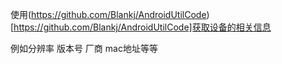 使用(https://github.com/Blankj/AndroidUtilCode)[https://github.com/Blankj/AndroidUtilCode]获取设备的相关信息

例如分辨率 版本号 厂商 mac地址等等